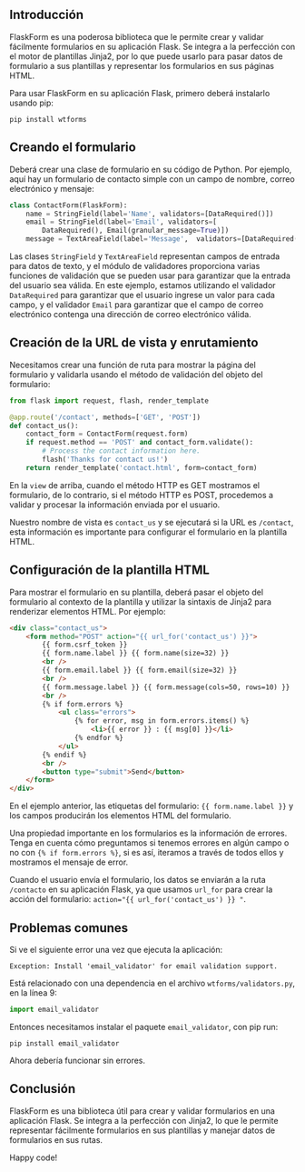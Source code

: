 ## Introducción
FlaskForm es una poderosa biblioteca que le permite crear y validar fácilmente formularios en su aplicación Flask. Se integra a la perfección con el motor de plantillas Jinja2, por lo que puede usarlo para pasar datos de formulario a sus plantillas y representar los formularios en sus páginas HTML.

Para usar FlaskForm en su aplicación Flask, primero deberá instalarlo usando pip:
````commandline
pip install wtforms
````

## Creando el formulario
Deberá crear una clase de formulario en su código de Python. Por ejemplo, aquí hay un formulario de contacto simple con un campo de nombre, correo electrónico y mensaje:

````python
class ContactForm(FlaskForm):
    name = StringField(label='Name', validators=[DataRequired()])
    email = StringField(label='Email', validators=[
        DataRequired(), Email(granular_message=True)])
    message = TextAreaField(label='Message',  validators=[DataRequired()])
````
Las clases `StringField` y `TextAreaField` representan campos de entrada para datos de texto, y el módulo de validadores proporciona varias funciones de validación que se pueden usar para garantizar que la entrada del usuario sea válida. En este ejemplo, estamos utilizando el validador `DataRequired` para garantizar que el usuario ingrese un valor para cada campo, y el validador `Email` para garantizar que el campo de correo electrónico contenga una dirección de correo electrónico válida.

## Creación de la URL de vista y enrutamiento
Necesitamos crear una función de ruta para mostrar la página del formulario y validarla usando el método de validación del objeto del formulario:

````python
from flask import request, flash, render_template

@app.route('/contact', methods=['GET', 'POST'])
def contact_us():
    contact_form = ContactForm(request.form)
    if request.method == 'POST' and contact_form.validate():
        # Process the contact information here.
        flash('Thanks for contact us!')
    return render_template('contact.html', form=contact_form)
````
En la `view` de arriba, cuando el método HTTP es GET mostramos el formulario, de lo contrario, si el método HTTP es POST, procedemos a validar y procesar la información enviada por el usuario.

Nuestro nombre de vista es `contact_us` y se ejecutará si la URL es `/contact`, esta información es importante para configurar el formulario en la plantilla HTML.

## Configuración de la plantilla HTML
Para mostrar el formulario en su plantilla, deberá pasar el objeto del formulario al contexto de la plantilla y utilizar la sintaxis de Jinja2 para renderizar elementos HTML. Por ejemplo:

````html
<div class="contact_us">
    <form method="POST" action="{{ url_for('contact_us') }}">
        {{ form.csrf_token }}
        {{ form.name.label }} {{ form.name(size=32) }}
        <br />
        {{ form.email.label }} {{ form.email(size=32) }}
        <br />
        {{ form.message.label }} {{ form.message(cols=50, rows=10) }}
        <br />
        {% if form.errors %}
            <ul class="errors">
                {% for error, msg in form.errors.items() %}
                    <li>{{ error }} : {{ msg[0] }}</li>
                {% endfor %}
            </ul>
        {% endif %}
        <br />
        <button type="submit">Send</button>
    </form>
</div>
````

En el ejemplo anterior, las etiquetas del formulario: `{{ form.name.label }}` y los campos producirán los elementos HTML del formulario.

Una propiedad importante en los formularios es la información de errores. Tenga en cuenta cómo preguntamos si tenemos errores en algún campo o no con `{% if form.errors %}`, si es así, iteramos a través de todos ellos y mostramos el mensaje de error.

Cuando el usuario envía el formulario, los datos se enviarán a la ruta `/contacto` en su aplicación Flask, ya que usamos `url_for` para crear la acción del formulario: `action="{{ url_for('contact_us') }} "`.

## Problemas comunes
Si ve el siguiente error una vez que ejecuta la aplicación:

````commandline
Exception: Install 'email_validator' for email validation support.
````

Está relacionado con una dependencia en el archivo `wtforms/validators.py`, en la línea 9:
````python
import email_validator
````

Entonces necesitamos instalar el paquete `email_validator`, con pip run:
````commandline
pip install email_validator
````

Ahora debería funcionar sin errores.

## Conclusión
FlaskForm es una biblioteca útil para crear y validar formularios en una aplicación Flask. Se integra a la perfección con Jinja2, lo que le permite representar fácilmente formularios en sus plantillas y manejar datos de formularios en sus rutas.

Happy code!
